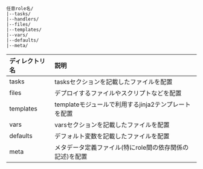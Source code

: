 ```
任意role名/             
|--tasks/   
|--handlers/
|--files/
|--templates/
|--vars/
|--defaults/
|--meta/
```
| ディレクトリ名 | 説明 |
| :- | :- |
| tasks | tasksセクションを記載したファイルを配置 |
| files | デプロイするファイルやスクリプトなどを配置 |
| templates | templateモジュールで利用するjinja2テンプレートを配置 |
| vars | varsセクションを記載したファイルを配置 |
| defaults | デフォルト変数を記載したファイルを配置 |
| meta | メタデータ定義ファイル(特にrole間の依存関係の記述)を配置 |
